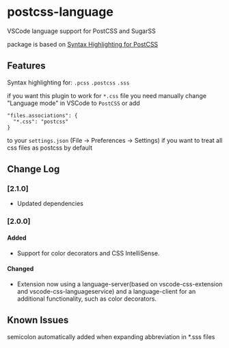 # postcss-language

VSCode language support for PostCSS and SugarSS

package is based on [Syntax Highlighting for PostCSS](https://github.com/hudochenkov/Syntax-highlighting-for-PostCSS)

## Features

Syntax highlighting for:
``.pcss``
``.postcss``
``.sss``

if you want this plugin to work for ``*.css`` file you need manually change "Language mode" in VSCode to ``PostCSS`` or add
```
"files.associations": {
  "*.css": "postcss"
}
```
to your ``settings.json`` (File -> Preferences -> Settings) if you want to treat all css files as postcss by default

## Change Log
### [2.1.0]
- Updated dependencies

### [2.0.0]
#### Added
- Support for color decorators and CSS IntelliSense.

#### Changed
- Extension now using a language-server(based on vscode-css-extension and vscode-css-languageservice) and a language-client for an additional functionality, such as color decorators.

## Known Issues

semicolon automatically added when expanding abbreviation in *.sss files